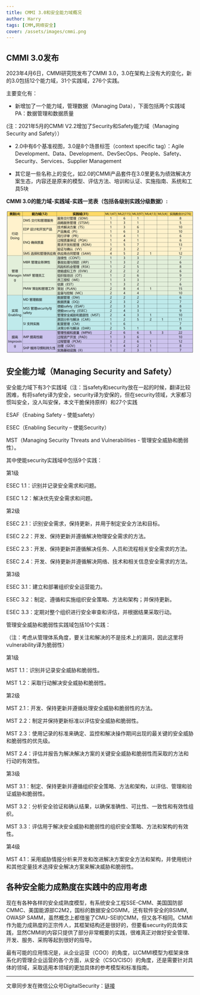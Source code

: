 ```yaml
---
title: CMMI 3.0和安全能力域概况
author: Harry
tags: [CMM,网络安全]
cover: /assets/images/cmmi.png
---
```


## CMMI 3.0发布

2023年4月6日，CMMI研究院发布了CMMI 3.0，3.0在架构上没有大的变化，新的3.0包括12个能力域，31个实践域，276个实践。

主要变化有：

- 新增加了一个能力域，管理数据（Managing Data），下面包括两个实践域PA：数据管理和数据质量

(注：2021年5月的CMMI V2.2增加了Security和Safety能力域（Managing Security and Safety））

<!--more-->

- 2.0中有6个基准视图，3.0是8个场景标签（context specific tag）：Agile Development、Data、Development、DevSecOps、People、Safety、Security、Services、Supplier Management

- 其它是一些名称上的变化，如2.0的CMMI产品套件在3.0里更名为绩效解决方案生态，内容还是原来的模型、评估方法、培训和认证、实施指南、系统和工具5块

**CMMI 3.0的能力域-实践域-实践一览表（包括各级别实践分级数据）:**

![](/assets/images/CMMI3_practices.png)

## 安全能力域（Managing Security and Safety）

安全能力域下有3个实践域（注：当safety和security放在一起的时候，翻译比较困难，有将safety译为安全，security译为安保的，但在security领域，大家都习惯叫安全，没人叫安保，本文干脆保持原样）和27个实践

ESAF（Enabing Safety - 使能safety）

ESEC（Enabling Security – 使能Security）

MST（Managing Security Threats and Vulnerabilities - 管理安全威胁和脆弱性）。



其中使能security实践域中包括9个实践：

第1级

ESEC 1.1：识别并记录安全需求和问题。

ESEC 1.2：解决优先安全需求和问题。

第2级

ESEC 2.1：识别安全需求，保持更新，并用于制定安全方法和目标。

ESEC 2.2：开发、保持更新并遵循解决物理安全需求的方法。

ESEC 2.3：开发、保持更新并遵循解决任务、人员和流程相关安全需求的方法。

ESEC 2.4：开发、保持更新并遵循解决网络、技术和相关信息安全需求的方法。

第3级

ESEC 3.1：建立和部署组织安全运营能力。

ESEC 3.2：制定、遵循和实施组织安全策略、方法和架构；并保持更新。

ESEC 3.3：定期对整个组织进行安全审查和评估，并根据结果采取行动。



管理安全威胁和脆弱性实践域包括10个实践：

（注：考虑从管理体系角度，要关注和解决的不是技术上的漏洞，因此这里将vulnerability译为脆弱性）

第1级

MST 1.1：识别并记录安全威胁和脆弱性。

MST 1.2：采取行动解决安全威胁和脆弱性。

第2级

MST 2.1：开发、保持更新并遵循处理安全威胁和脆弱性的方法。

MST 2.2：制定并保持更新标准以评估安全威胁和脆弱性。

MST 2.3：使用记录的标准来确定、监控和解决操作期间出现的最关键的安全威胁和脆弱性的优先级。

MST 2.4：评估并报告为解决解决方案的关键安全威胁和脆弱性而采取的方法和行动的有效性。

第3级

MST 3.1：制定、保持更新并遵循组织安全策略、方法和架构，以评估、管理和验证威胁和脆弱性。

MST 3.2：分析安全验证和确认结果，以确保准确性、可比性、一致性和有效性组织。

MST 3.3：评估用于解决安全威胁和脆弱性的组织安全策略、方法和架构的有效性。

第4级

MST 4.1：采用威胁情报分析来开发和改进解决方案安全方法和架构，并使用统计和其他定量技术选择安全解决方案来解决威胁和脆弱性。  



## 各种安全能力成熟度在实践中的应用考虑

现在有各种各样的安全成熟度模型，有系统安全工程SSE-CMM、美国国防部CMMC、美国能源部C2M2，国标的数据安全DSMM，还有软件安全的BSIMM, OWASP SAMM，虽然概念上都借鉴了CMU-SEI的CMM，但又各不相同。CMMI作为能力成熟度的正宗传人，其框架结构还是很好的，但要看security的具体实践，显然CMMI的内容只提供了部分非常概要的实践，很难真正对做好安全管理、开发、服务、采购等起到很好的指导。

最有可能的应用情况是，从企业运营（COO）的角度，以CMMI模型为框架来体系化的管理企业运营的各个方面，从安全（CSO/CISO）的角度，还是需要针对具体的领域，采取适用本领域的更加具体的参考模型和标准指南。

---
文章同步发在微信公众号DigitalSecurity：[链接](https://mp.weixin.qq.com/s/s2X-fiZ6-qR_vh6Q0JgWOA)